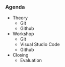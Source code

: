 ### Agenda

- Theory
  - Git
  - Github
- Workshop
  - Git
  - Visual Studio Code
  - Github
- Closing
  - Evaluation